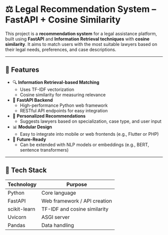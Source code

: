 # ⚖️ Legal Recommendation System – FastAPI + Cosine Similarity

This project is a **recommendation system** for a legal assistance platform, built using **FastAPI** and **Information Retrieval techniques** with **cosine similarity**. It aims to match users with the most suitable lawyers based on their legal needs, preferences, and case descriptions.

---

## 📌 Features

- 🔍 **Information Retrieval-based Matching**
  - Uses TF-IDF vectorization
  - Cosine similarity for measuring relevance
- 🚀 **FastAPI Backend**
  - High-performance Python web framework
  - RESTful API endpoints for easy integration
- 🎯 **Personalized Recommendations**
  - Suggests lawyers based on specialization, case type, and user input
- 📊 **Modular Design**
  - Easy to integrate into mobile or web frontends (e.g., Flutter or PHP)
- 🧠 **Future-Ready**
  - Can be extended with NLP models or embeddings (e.g., BERT, sentence transformers)

---

## 🔧 Tech Stack

| Technology     | Purpose                            |
|----------------|------------------------------------|
| Python         | Core language                      |
| FastAPI        | Web framework / API creation       |
| scikit-learn   | TF-IDF and cosine similarity       |
| Uvicorn        | ASGI server                        |
| Pandas         | Data handling                      |


